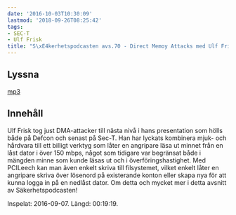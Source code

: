```yaml
---
date: '2016-10-03T10:30:09'
lastmod: '2018-09-26T08:25:42'
tags:
- SEC-T
- Ulf Frisk
title: "S\xE4kerhetspodcasten avs.70 - Direct Memoy Attacks med Ulf Frisk"
---
```

## Lyssna

[mp3](http://traffic.libsyn.com/sakerhetspodcasten/Sec-T_0x09_Ulf_Frisk_-_DIRECT_MEMORY_ATTACK_THE_KERNEL.mp3)

## Innehåll

Ulf Frisk tog just DMA-attacker till nästa nivå i hans presentation som hölls både
på Defcon och senast på Sec-T. Han har lyckats kombinera mjuk- och hårdvara till
ett billigt verktyg som låter en angripare läsa ut minnet från en låst dator i över
150 mbps, något som tidigare var begränsat både i mängden minne som kunde läsas ut
och i överföringshastighet. Med PCILeech kan man även enkelt skriva till filsystemet,
vilket enkelt låter en angripare skriva över lösenord på existerande konton eller
skapa nya för att kunna logga in på en nedlåst dator. Om detta och mycket mer i detta
avsnitt av Säkerhetspodcasten!

Inspelat: 2016-09-07. Längd: 00:19:19.
